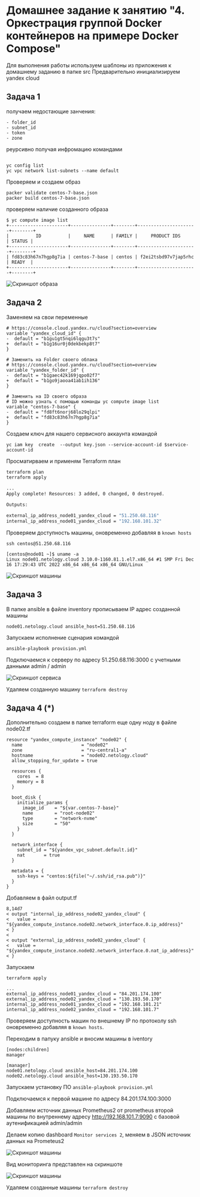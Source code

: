 # Домашнее задание к занятию "4. Оркестрация группой Docker контейнеров на примере Docker Compose"

Для выполнения работы используем шаблоны из приложения к домашнему заданию в папке src
Предварительно инициализируем yandex cloud

## Задача 1

получаем недостающие занчения:

```
- folder_id 
- subnet_id
- token
- zone
```

реурсивно получая инфромацию командами

```

yc config list
yc vpc network list-subnets --name default
```

Проверяем и создаем образ

```
packer validate centos-7-base.json
packer build centos-7-base.json
```

проверяем наличие созданного образа

```
$ yc compute image list
+----------------------+---------------+--------+----------------------+--------+
|          ID          |     NAME      | FAMILY |     PRODUCT IDS      | STATUS |
+----------------------+---------------+--------+----------------------+--------+
| fd83c83h67n7hgp8g7ia | centos-7-base | centos | f2ei2tsbd97v7jap5rhc | READY  |
+----------------------+---------------+--------+----------------------+--------+
```

![Скриншот образа](SHImage.png)

## Задача 2

 Заменяем  на свои переменные

 ```
 # https://console.cloud.yandex.ru/cloud?section=overview
 variable "yandex_cloud_id" {
-  default = "b1gu1gt5nqi6lqgu3t7s"
+  default = "b1g16ur0j0dekbekp8t7"
 }
 
 # Заменить на Folder своего облака
 # https://console.cloud.yandex.ru/cloud?section=overview
 variable "yandex_folder_id" {
-  default = "b1gaec42k169jqpo02f7"
+  default = "b1go9jaooa41ab1ih136"
 }
 
 # Заменить на ID своего образа
 # ID можно узнать с помощью команды yc compute image list
 variable "centos-7-base" {
-  default = "fd8ft6norj68lo29qlpi"
+  default = "fd83c83h67n7hgp8g7ia"
 }
```

Создаем ключ для нашего сервисного аккаунта командой

`yc iam key  create  --output key.json --service-account-id $service-account-id`

Просматирваем и применям Terraform план

```bash
terraform plan
terraform apply

...
Apply complete! Resources: 3 added, 0 changed, 0 destroyed.

Outputs:

external_ip_address_node01_yandex_cloud = "51.250.68.116"
internal_ip_address_node01_yandex_cloud = "192.168.101.32"

```
Проверяем доступность машины, оновременно добавляя в `known hosts`

```
ssh centos@51.250.68.116

[centos@node01 ~]$ uname -a
Linux node01.netology.cloud 3.10.0-1160.81.1.el7.x86_64 #1 SMP Fri Dec 16 17:29:43 UTC 2022 x86_64 x86_64 x86_64 GNU/Linux

```

![Скриншот машины](SHMachine.png)


## Задача 3

В папке ansible в файле inventory прописываем IP адрес созданной машины

```
node01.netology.cloud ansible_host=51.250.68.116
```

Запускаем исполнение сценария командой 

```
ansible-playbook provision.yml

```

Подключаемся к серверу по адресу 51.250.68.116:3000 с учетными данными admin / admin


![Скриншот сервиса](SHService.png)

Удаляем созданную машину `terraform destroy`

## Задача 4 (*)

Дополнительно создаем в папке terraform еще одну ноду
в файле node02.tf 

```
resource "yandex_compute_instance" "node02" {
  name                      = "node02"
  zone                      = "ru-central1-a"
  hostname                  = "node02.netology.cloud"
  allow_stopping_for_update = true

  resources {
    cores  = 8
    memory = 8
  }

  boot_disk {
    initialize_params {
      image_id    = "${var.centos-7-base}"
      name        = "root-node02"
      type        = "network-nvme"
      size        = "50"
    }
  }

  network_interface {
    subnet_id = "${yandex_vpc_subnet.default.id}"
    nat       = true
  }

  metadata = {
    ssh-keys = "centos:${file("~/.ssh/id_rsa.pub")}"
  }
}

```

Добавляем в файл output.tf

```
8,14d7
< output "internal_ip_address_node02_yandex_cloud" {
<   value = "${yandex_compute_instance.node02.network_interface.0.ip_address}"
< }
< 
< output "external_ip_address_node02_yandex_cloud" {
<   value = "${yandex_compute_instance.node02.network_interface.0.nat_ip_address}"
< }
```

Запускаем

```
terraform apply

...
external_ip_address_node01_yandex_cloud = "84.201.174.100"
external_ip_address_node02_yandex_cloud = "130.193.50.170"
internal_ip_address_node01_yandex_cloud = "192.168.101.21"
internal_ip_address_node02_yandex_cloud = "192.168.101.7"

```

Проверяем доступность машин по внешнему IP  по протоколу ssh оновременно добавляя в `known hosts`.

Переходим в папуку ansible и вносим машины в iventory

```
[nodes:children]
manager

[manager]
node01.netology.cloud ansible_host=84.201.174.100
node02.netology.cloud ansible_host=130.193.50.170
```

Запускаем установку ПО `ansible-playbook provision.yml`


Подключаемся к первой машине по адресу 84.201.174.100:3000 

Добавляем источник данных Prometheus2  от prometheus  второй машины по внутреннему адресу http://192.168.101.7:9090 с базовой аутенификацией admin/admin

Делаем копию dashboard `Monitor services 2`, меняем в JSON источник данных на Prometeus2


![Скриншот машины](SHDatasource.png)

Вид мониторинга представлен на скриншоте


![Скриншот машины](SHConsole.png)

Удаляем созданные машины `terraform destroy`
